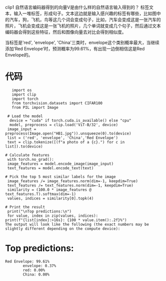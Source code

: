 clip1
自然语言编码器得到的向量V是由什么样的自然语言输入得到的？ 标签文本，输入一堆标签，形成句子。文本这边就是输入感兴趣的标签有哪些，比如图中的汽车，狗，飞机，鸟等这几个词会变成句子，比如，汽车会变成这是一张汽车的照片，飞机会变成这是一张飞机的照片，几个单词就变成几个句子，然后通过文本编码器会得到这些特征，然后和图像向量去对比会得到相似度。

当标签是'red', 'envelope', 'China'三类时，envelope这个类别概率最大，当继续添加‘Red Envelope’时，预测概率为99.61%，有出现一边倒相信这是Red Envelope的。

 # 代码
       import os
       import clip
       import torch
       from torchvision.datasets import CIFAR100
       from PIL import Image
  
     # Load the model
      device = "cuda" if torch.cuda.is_available() else "cpu"
      model, preprocess = clip.load('ViT-B/32', device)
     image_input = preprocess(Image.open("HB1.jpg")).unsqueeze(0).to(device)
     list = ('red', 'envelope', 'China','Red Envelope')
     text = clip.tokenize([(f"a photo of a {c}.") for c in list]).to(device)
 
    # Calculate features
     with torch.no_grad():
     image_features = model.encode_image(image_input)
     text_features = model.encode_text(text)  
 
    # Pick the top 5 most similar labels for the image
     image_features /= image_features.norm(dim=-1, keepdim=True)
     text_features /= text_features.norm(dim=-1, keepdim=True)
     similarity = (100.0 * image_features @ text_features.T).softmax(dim=-1)
     values, indices = similarity[0].topk(4)
 
    # Print the result
     print("\nTop predictions:\n")
     for value, index in zip(values, indices):
    print(f"{list[index]:>16s}: {100 * value.item():.2f}%")
    The output will look like the following (the exact numbers may be slightly different depending on the compute device):

   # Top predictions:

    Red Envelope: 99.61%
            envelope: 0.37%
            red: 0.00%
            China: 0.00%
